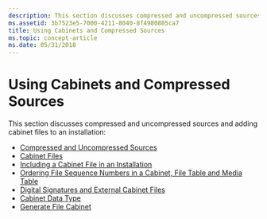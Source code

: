 ```yaml
---
description: This section discusses compressed and uncompressed sources and adding cabinet files to a Windows Installer installation.
ms.assetid: 3b7523e5-7000-4211-8040-8f4980885ca7
title: Using Cabinets and Compressed Sources
ms.topic: concept-article
ms.date: 05/31/2018
---
```


# Using Cabinets and Compressed Sources

This section discusses compressed and uncompressed sources and adding cabinet files to an installation:

-   [Compressed and Uncompressed Sources](compressed-and-uncompressed-sources.md)
-   [Cabinet Files](cabinet-files.md)
-   [Including a Cabinet File in an Installation](including-a-cabinet-file-in-an-installation.md)
-   [Ordering File Sequence Numbers in a Cabinet, File Table and Media Table](ordering-file-sequence-numbers-in-a-cabinet-file-table-and-media-table.md)
-   [Digital Signatures and External Cabinet Files](digital-signatures-and-external-cabinet-files.md)
-   [Cabinet Data Type](cabinet.md)
-   [Generate File Cabinet](generate-file-cabinet.md)

 

 




